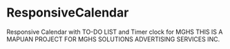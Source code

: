# ResponsiveCalendar
Responsive Calendar with TO-DO LIST and Timer clock for MGHS
THIS IS A MAPUAN PROJECT FOR MGHS SOLUTIONS ADVERTISING SERVICES INC.
